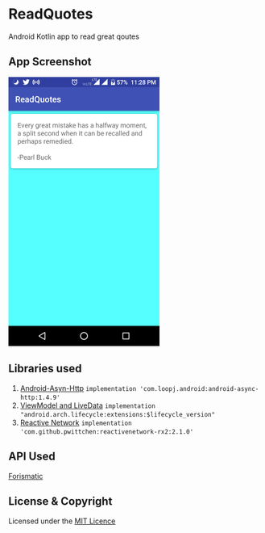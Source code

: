 # ReadQuotes
Android Kotlin app to read great qoutes

## App Screenshot
<img src="read_quotes_demo.png" width="300">

## Libraries used
1. [Android-Asyn-Http](https://github.com/loopj/android-async-http)
   `implementation 'com.loopj.android:android-async-http:1.4.9'`
2. [ViewModel and LiveData](https://developer.android.com/topic/libraries/architecture/adding-components)
    `implementation "android.arch.lifecycle:extensions:$lifecycle_version"`
3. [Reactive Network](https://github.com/pwittchen/ReactiveNetwork)
   `implementation 'com.github.pwittchen:reactivenetwork-rx2:2.1.0'`
## API Used
[Forismatic](http://forismatic.com/en/api/)


## License & Copyright
Licensed under the [MIT Licence](LICENSE)
